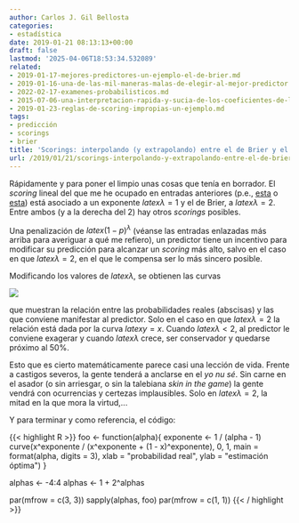 ```yaml
---
author: Carlos J. Gil Bellosta
categories:
- estadística
date: 2019-01-21 08:13:13+00:00
draft: false
lastmod: '2025-04-06T18:53:34.532089'
related:
- 2019-01-17-mejores-predictores-un-ejemplo-el-de-brier.md
- 2019-01-16-una-de-las-mil-maneras-malas-de-elegir-al-mejor-predictor.md
- 2022-02-17-examenes-probabilisticos.md
- 2015-07-06-una-interpretacion-rapida-y-sucia-de-los-coeficientes-de-la-regresion-logistica.md
- 2019-01-23-reglas-de-scoring-impropias-un-ejemplo.md
tags:
- predicción
- scorings
- brier
title: 'Scorings: interpolando (y extrapolando) entre el de Brier y el lineal'
url: /2019/01/21/scorings-interpolando-y-extrapolando-entre-el-de-brier-y-el-lineal/
---
```


Rápidamente y para poner el limpio unas cosas que tenía en borrador. El _scoring_ lineal del que me he ocupado en entradas anteriores (p.e., [esta](https://www.datanalytics.com/2019/01/17/mejores-predictores-un-ejemplo-el-de-brier/) o [esta](https://www.datanalytics.com/2019/01/16/una-de-las-mil-maneras-malas-de-elegir-al-mejor-predictor/)) está asociado a un exponente $latex \lambda = 1$ y el de Brier, a $latex \lambda = 2$. Entre ambos (y a la derecha del 2) hay otros _scorings_ posibles.

Una penalización de $latex (1-p)^\lambda$ (véanse las entradas enlazadas más arriba para averiguar a qué me refiero), un predictor tiene un incentivo para modificar su predicción para alcanzar un _scoring_ más alto, salvo en el caso en que $latex \lambda = 2$, en el que le compensa ser lo más sincero posible.

Modificando los valores de $latex \lambda$, se obtienen las curvas

![](/wp-uploads/2019/01/scorings.png#center)

que muestran la relación entre las probabilidades reales (abscisas) y las que conviene manifestar al predictor. Solo en el caso en que $latex \lambda = 2$ la relación está dada por la curva $latex y = x$. Cuando $latex \lambda < 2$, al predictor le conviene exagerar y cuando $latex \lambda$ crece, ser conservador y quedarse próximo al 50%.

Esto que es cierto matemáticamente parece casi una lección de vida. Frente a castigos severos, la gente tenderá a anclarse en el _yo nu sé_. Sin carne en el asador (o sin arriesgar, o sin la talebiana _skin in the game_) la gente vendrá con ocurrencias y certezas implausibles. Solo en $latex \lambda = 2$, la mitad en la que mora la virtud,...

Y para terminar y como referencia, el código:

{{< highlight R >}}
foo <- function(alpha){
  exponente <- 1 / (alpha - 1)
  curve(x^exponente / (x^exponente + (1 - x)^exponente), 0, 1,
        main = format(alpha, digits = 3),
        xlab = "probabilidad real",
        ylab = "estimación óptima")
}

alphas <- -4:4
alphas <- 1 + 2^alphas

par(mfrow = c(3, 3))
sapply(alphas, foo)
par(mfrow = c(1, 1))
{{< / highlight >}}
